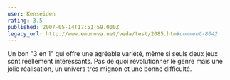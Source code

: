 ```yaml
---
user: Kenseiden
rating: 3.5
published: 2007-05-14T17:51:59.000Z
legacy_url: http://www.emunova.net/veda/test/2085.htm#comment-8042
---
```

Un bon "3 en 1" qui offre une agréable variété, même si seuls deux jeux sont réellement intéressants. Pas de quoi révolutionner le genre mais une jolie réalisation, un univers très mignon et une bonne difficulté.